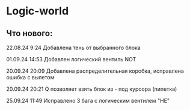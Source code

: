 # Logic-world

## Что нового:

22.08.24 9:24 Добавлена тень от выбранного блока

01.09.24 14:53 Добавлен логический вентиль NOT

20.09.24 20:09 Добавлена распределительная коробка, исправлена ошибка с вылетом

20.09.24 20:21 Q позволяет взять блок из - под курсора (пипетка)

25.09.24 11:49 Исправлено 3 бага с логическим вентилем "НЕ"
